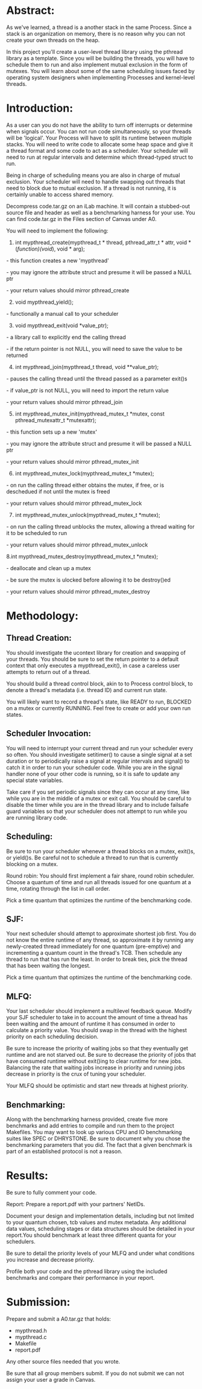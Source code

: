 # Abstract:
As we've learned, a thread is a another stack in the same Process. Since a stack is an organization on memory, there is no reason why you can not create your own threads on the heap.

In this project you'll create a user-level thread library using the pthread library as a template. Since you will be building the threads, you will have to schedule them to run and also implement mutual exclusion in the form of mutexes. You will learn about some of the same scheduling issues faced by operating system designers when implementing Processes and kernel-level threads.

 

# Introduction:
As a user can you do not have the ability to turn off interrupts or determine when signals occur. You can not run code simultaneously, so your threads will be 'logical'. Your Process will have to split its runtime between multiple stacks. You will need to write code to allocate some heap space and give it a thread format and some code to act as a scheduler. Your scheduler will need to run at regular intervals and determine which thread-typed struct to run.

Being in charge of scheduling means you are also in charge of mutual exclusion. Your scheduler will need to handle swapping out threads that need to block due to mutual exclusion. If a thread is not running, it is certainly unable to access shared memory.

Decompress code.tar.gz on an iLab machine. It will contain a stubbed-out source file and header as well as a benchmarking harness for your use. You can find code.tar.gz in the Files section of Canvas under A0.


You will need to implement the following:

1. int mypthread_create(mypthread_t * thread, pthread_attr_t * attr, void *(*function)(void*), void * arg);

\- this function creates a new 'mypthread'

\- you may ignore the attribute struct and presume it will be passed a NULL ptr

\- your return values should mirror pthread_create

2. void mypthread_yield();

\- functionally a manual call to your scheduler

3. void mypthread_exit(void *value_ptr);

\- a library call to explicitly end the calling thread

\- if the return pointer is not NULL, you will need to save the value to be returned

4. int mypthread_join(mypthread_t thread, void **value_ptr);

\- pauses the calling thread until the thread passed as a parameter exit()s

\- if value_ptr is not NULL, you will need to import the return value

\- your return values should mirror pthread_join


5. int mypthread_mutex_init(mypthread_mutex_t *mutex, const pthread_mutexattr_t *mutexattr);

\- this function sets up a new 'mutex'

\- you may ignore the attribute struct and presume it will be passed a NULL ptr

\- your return values should mirror pthread_mutex_init

6. int mypthread_mutex_lock(mypthread_mutex_t *mutex);

\- on run the calling thread either obtains the mutex, if free, or is deschedued if not until the mutex is freed

\- your return values should mirror pthread_mutex_lock

7. int mypthread_mutex_unlock(mypthread_mutex_t *mutex);

\- on run the calling thread unblocks the mutex, allowing a thread waiting for it to be scheduled to run

\- your return values should mirror pthread_mutex_unlock

8.int mypthread_mutex_destroy(mypthread_mutex_t *mutex);

\- deallocate and clean up a mutex

\- be sure the mutex is ulocked before allowing it to be destroy()ed

\- your return values should mirror pthread_mutex_destroy

 

# Methodology:

## Thread Creation:
You should investigate the ucontext library for creation and swapping of your threads. You should be sure to set the return pointer to a default context that only executes a mypthread_exit(), in case a careless user attempts to return out of a thread.

You should build a thread control block, akin to to Process control block, to denote a thread's metadata (i.e. thread ID) and current run state.

You will likely want to record a thread's state, like READY to run, BLOCKED on a mutex or currently RUNNING. Feel free to create or add your own run states.


## Scheduler Invocation:
You will need to interrupt your current thread and run your scheduler every so often. You should investigate setitimer() to cause a single signal at a set duration or to periodically raise a signal at regular intervals and signal() to catch it in order to run your scheduler code. While you are in the signal handler none of your other code is running, so it is safe to update any special state variables.

Take care if you set periodic signals since they can occur at any time, like while you are in the middle of a mutex or exit call. You should be careful to disable the timer while you are in the thread library and to include failsafe guard variables so that your scheduler does not attempt to run while you are running library code.


## Scheduling:

Be sure to run your scheduler whenever a thread blocks on a mutex, exit()s, or yield()s. Be careful not to schedule a thread to run that is currently blocking on a mutex.

Round robin:
You should first implement a fair share, round robin scheduler. Choose a quantum of time and run all threads issued for one quantum at a time, rotating through the list in call order.

Pick a time quantum that optimizes the runtime of the benchmarking code.


## SJF:
Your next scheduler should attempt to approximate shortest job first. You do not know the entire runtime of any thread, so approximate it by running any newly-created thread immediately for one quantum (pre-emptive) and incrementing a quantum count in the thread's TCB. Then schedule any thread to run that has run the least. In order to break ties, pick the thread that has been waiting the longest.

Pick a time quantum that optimizes the runtime of the benchmarking code.


## MLFQ:
Your last scheduler should implement a multilevel feedback queue. Modify your SJF scheduler to take in to account the amount of time a thread has been waiting and the amount of runtime it has consumed in order to calculate a priority value. You should swap in the thread with the highest priority on each scheduling decision.

Be sure to increase the priority of waiting jobs so that they eventually get runtime and are not starved out. Be sure to decrease the priority of jobs that have consumed runtime without exit()ing to clear runtime for new jobs. Balancing the rate that waiting jobs increase in priority and running jobs decrease in priority is the crux of tuning your scheduler.

Your MLFQ should be optimistic and start new threads at highest priority.


## Benchmarking:
Along with the benchmarking harness provided, create five more benchmarks and add entries to compile and run them to the project Makefiles. You may want to look up various CPU and IO benchmarking suites like SPEC or DHRYSTONE. Be sure to document why you chose the benchmarking parameters that you did. The fact that a given benchmark is part of an established protocol is not a reason.

 

# Results:

Be sure to fully comment your code.

Report:
Prepare a report.pdf with your partners' NetIDs.

Document your design and implementation details, including but not limited to your quantum chosen, tcb values and mutex metadata. Any additional data values, scheduling stages or data structures should be detailed in your report.You should benchmark at least three different quanta for your schedulers.

Be sure to detail the priority levels of your MLFQ and under what conditions you increase and decrease priority.

Profile both your code and the pthread library using the included benchmarks and compare their performance in your report.


# Submission:
Prepare and submit a A0.tar.gz that holds:
- mypthread.h
- mypthread.c
- Makefile
- report.pdf

Any other source files needed that you wrote.

Be sure that all group members submit. If you do not submit we can not assign your user a grade in Canvas.